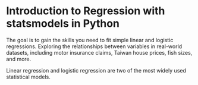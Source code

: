 # Introduction to Regression with statsmodels in Python

The goal is to gain the skills you need to fit simple linear and logistic regressions. Exploring the relationships between variables in real-world datasets, including motor insurance claims, Taiwan house prices, fish sizes, and more.

Linear regression and logistic regression are two of the most widely used statistical models. 
